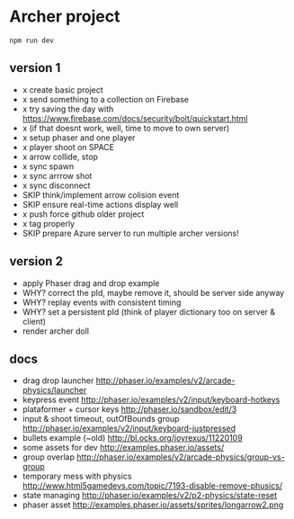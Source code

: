 # Archer project

`npm run dev`


## version 1

- x create basic project
- x send something to a collection on Firebase
- x try saving the day with https://www.firebase.com/docs/security/bolt/quickstart.html
- x (if that doesnt work, well, time to move to own server)
- x setup phaser and one player
- x player shoot on SPACE
- x arrow collide, stop
- x sync spawn
- x sync arrrow shot
- x sync disconnect
- SKIP think/implement arrow colision event
- SKIP ensure real-time actions display well
- x push force github older project
- x tag properly
- SKIP prepare Azure server to run multiple archer versions!


## version 2

- apply Phaser drag and drop example
- WHY? correct the pId, maybe remove it, should be server side anyway
- WHY? replay events with consistent timing
- WHY? set a persistent pId (think of player dictionary too on server & client)
- render archer doll




## docs

- drag drop launcher http://phaser.io/examples/v2/arcade-physics/launcher
- keypress event http://phaser.io/examples/v2/input/keyboard-hotkeys
- plataformer + cursor keys http://phaser.io/sandbox/edit/3
- input & shoot timeout, outOfBounds group http://phaser.io/examples/v2/input/keyboard-justpressed
- bullets example (~old) http://bl.ocks.org/joyrexus/11220109
- some assets for dev http://examples.phaser.io/assets/
- group overlap http://phaser.io/examples/v2/arcade-physics/group-vs-group
- temporary mess with physics http://www.html5gamedevs.com/topic/7193-disable-remove-phusics/
- state managing http://phaser.io/examples/v2/p2-physics/state-reset
- phaser asset http://examples.phaser.io/assets/sprites/longarrow2.png

